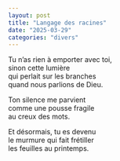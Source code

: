 ```yaml
---
layout: post
title: "Langage des racines"
date: "2025-03-29"
categories: "divers"
---
```


Tu n’as rien à emporter avec toi,  
sinon cette lumière  
qui perlait sur les branches  
quand nous parlions de Dieu.  

Ton silence me parvient  
comme une pousse fragile  
au creux des mots.  

Et désormais, tu es devenu  
le murmure qui fait frétiller  
les feuilles au printemps.  
